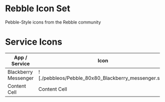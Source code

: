 # Rebble Icon Set
Pebble-Style icons from the Rebble community

# Service Icons

| App / Service  | Icon | Source |
| ------------- | ------------- | ------------- |
| Blackberry Messenger  | ![./pebbleos/Pebble_80x80_Blackberry_messenger.svg]  |    PebbleOS
| Content Cell  | Content Cell  |